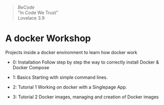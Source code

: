 > *BeCode* <br/>
"In Code We Trust" <br/>
Lovelace 3.9 <br/>

# A docker Workshop
Projects inside a docker environment to learn how docker work


- 0: Installation
    Follow step by step the way to correctly install Docker & Docker Compose

- 1: Basics
    Starting with simple command lines.

- 2: Tutorial 1
    Working on docker with a Singlepage App.

- 3: Tutorial 2
    Docker images, managing and creation of Docker images
